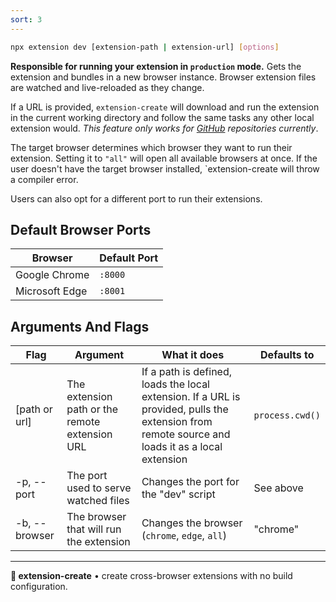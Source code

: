 ```yaml
---
sort: 3
---
```


```sh
npx extension dev [extension-path | extension-url] [options]
```

**Responsible for running your extension in `production` mode.** Gets the extension and bundles in a new browser instance. Browser extension files are watched and live-reloaded as they change.

If a URL is provided, `extension-create` will download and run the extension in the current working directory and follow the same tasks any other local extension would. _This feature only works for [GitHub](https://github.com) repositories currently_.

The target browser determines which browser they want to run their extension. Setting it to `"all"` will open all available browsers at once. If the user doesn't have the target browser installed, `extension-create will throw a compiler error.

Users can also opt for a different port to run their extensions.

## Default Browser Ports

| Browser | Default Port |
|-|-|
| Google Chrome | `:8000` |
| Microsoft Edge | `:8001` |

## Arguments And Flags

| Flag          | Argument                                | What it does                                  | Defaults to |
| ------------- | --------------------------------------- | --------------------------------------------- | ----------- |
| [path or url] | The extension path or the remote extension URL      | If a path is defined, loads the local extension. If a URL is provided, pulls the extension from remote source and loads it as a local extension         | `process.cwd()`        |
| -p, --port    | The port used to serve watched files    | Changes the port for the "dev" script         | See above   |
| -b, --browser | The browser that will run the extension | Changes the browser (`chrome`, `edge`, `all`) | "chrome"    |

<!--
| Flag                | Argument                    | What it does                                                                                                                          |
| ------------------- | --------------------------- | ------------------------------------------------------------------------------------------------------------------------------------- |
| -o, --open          | boolean                     | Whether to open the browser. This invalidates the `--user-data-dir` flag. Defaults to `true`.                                         |
| -u, --user-data-dir | file path or boolan         | What browser profile path to use. A boolean value of false sets the profile to the default user profile. Defaults to a fresh profile. |
| -b, --browser       | 'chrome' or 'edge' or 'all' | Which browser to target your extension build. Defaults to `'chrome'`.                                                                 |
| -p, --polyfill      | boolean                     | Whether or not to apply the cross-browser polyfill. Defaults to `true`.                                                               |
| -a, --auto-reload   | boolean                     | Whether to enable auto-reload on save. Defaults to `true`.                                                                            |
| -p, --port          | number                      | What port should extension-create/develop run. Defaults to `3000`.                                                                    |
| -r, --reloader-port | number                      | What port should run the reloader run. Defaults to `8081`.
-->

---

**🧩 extension-create** • create cross-browser extensions with no build configuration.
